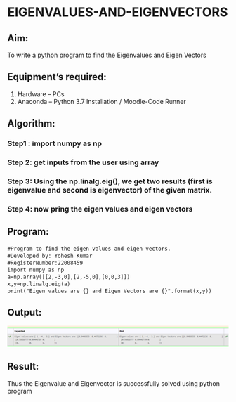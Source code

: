 # EIGENVALUES-AND-EIGENVECTORS
## Aim:
To write a python program to find the Eigenvalues and Eigen Vectors
## Equipment’s required:
1. 	Hardware – PCs
2. 	Anaconda – Python 3.7 Installation / Moodle-Code Runner
## Algorithm:
### Step1 : import numpy as np
### Step 2: get inputs from the user using array
### Step 3: Using the np.linalg.eig(),  we get two results (first is eigenvalue and second is eigenvector) of the given matrix.
### Step 4: now pring the eigen values and eigen vectors

## Program:
```
#Program to find the eigen values and eigen vectors.
#Developed by: Yohesh Kumar
#RegisterNumber:22008459
import numpy as np
a=np.array([[2,-3,0],[2,-5,0],[0,0,3]])
x,y=np.linalg.eig(a)
print("Eigen values are {} and Eigen Vectors are {}".format(x,y))
```

## Output:
![output](./eigen.png)
## Result:
Thus the Eigenvalue and Eigenvector is successfully solved using python program
